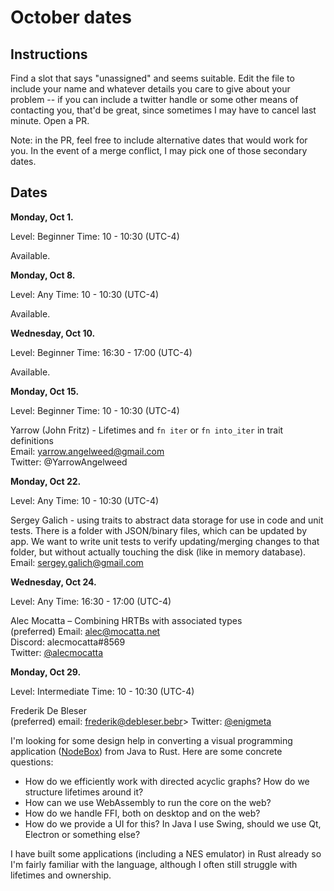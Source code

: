 # October dates

## Instructions

Find a slot that says "unassigned" and seems suitable. Edit the file
to include your name and whatever details you care to give about your
problem -- if you can include a twitter handle or some other means of
contacting you, that'd be great, since sometimes I may have to cancel
last minute. Open a PR.

Note: in the PR, feel free to include alternative dates that would
work for you. In the event of a merge conflict, I may pick one of
those secondary dates.

## Dates

**Monday, Oct 1.**

Level: Beginner
Time: 10 - 10:30 (UTC-4)

Available.

**Monday, Oct 8.**

Level: Any
Time: 10 - 10:30 (UTC-4)

Available.

**Wednesday, Oct 10.**

Level: Beginner
Time: 16:30 - 17:00 (UTC-4)

Available.

**Monday, Oct 15.**

Level: Beginner
Time: 10 - 10:30 (UTC-4)

Yarrow (John Fritz) - Lifetimes and `fn iter` or `fn into_iter` in trait definitions<br/>
Email: yarrow.angelweed@gmail.com<br/>
Twitter: @YarrowAngelweed

**Monday, Oct 22.**

Level: Any
Time: 10 - 10:30 (UTC-4)

Sergey Galich - using traits to abstract data storage for use in code and unit tests. There is a folder with JSON/binary files, which can be updated by app. We want to write unit tests to verify updating/merging changes to that folder, but without actually touching the disk (like in memory database).
Email: sergey.galich@gmail.com

**Wednesday, Oct 24.**

Level: Any
Time: 16:30 - 17:00 (UTC-4)

Alec Mocatta – Combining HRTBs with associated types<br/>
(preferred) Email: alec@mocatta.net<br/>
Discord: alecmocatta#8569<br/>
Twitter: [@alecmocatta](https://twitter.com/alecmocatta)

**Monday, Oct 29.**

Level: Intermediate
Time: 10 - 10:30 (UTC-4)

Frederik De Bleser<br>
(preferred) email: frederik@debleser.bebr>
Twitter: [@enigmeta](https://twitter.com/enigmeta)

I'm looking for some design help in converting a visual programming application ([NodeBox](https://www.nodebox.net/node/)) from Java to Rust. Here are some concrete questions:

* How do we efficiently work with directed acyclic graphs? How do we structure lifetimes around it?
* How can we use WebAssembly to run the core on the web?
* How do we handle FFI, both on desktop and on the web?
* How do we provide a UI for this? In Java I use Swing, should we use Qt, Electron or something else?

I have built some applications (including a NES emulator) in Rust already so I'm fairly familiar with the language, although I often still struggle with lifetimes and ownership.






